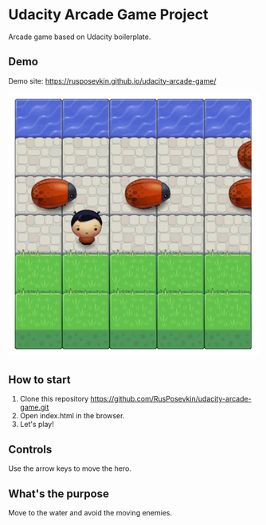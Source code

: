 # Udacity Arcade Game Project
Arcade game based on Udacity boilerplate.

## Demo
Demo site: https://rusposevkin.github.io/udacity-arcade-game/

![Demo animation](https://raw.githubusercontent.com/RusPosevkin/udacity-arcade-game/master/images/demo.gif "Demo animation")

## How to start
1. Clone this repository https://github.com/RusPosevkin/udacity-arcade-game.git
2. Open index.html in the browser.
3. Let's play!

## Controls
Use the arrow keys to move the hero.

## What's the purpose
Move to the water and avoid the moving enemies.
